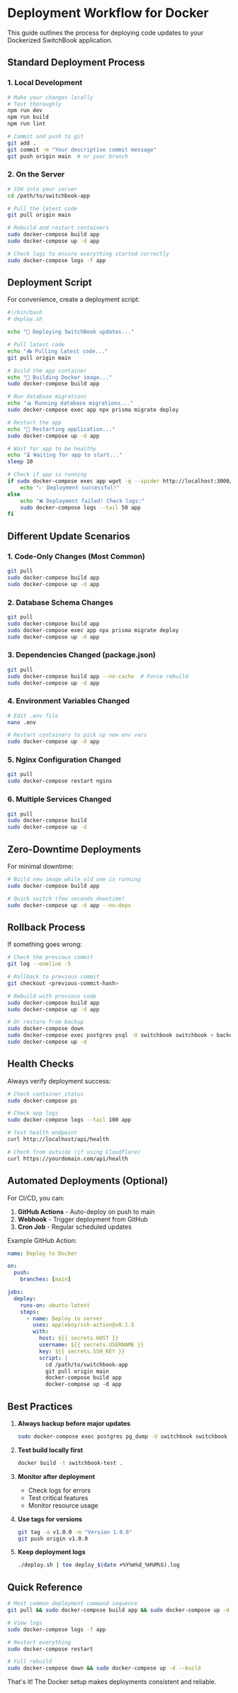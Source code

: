 # Deployment Workflow for Docker

This guide outlines the process for deploying code updates to your Dockerized SwitchBook application.

## Standard Deployment Process

### 1. Local Development
```bash
# Make your changes locally
# Test thoroughly
npm run dev
npm run build
npm run lint

# Commit and push to git
git add .
git commit -m "Your descriptive commit message"
git push origin main  # or your branch
```

### 2. On the Server
```bash
# SSH into your server
cd /path/to/switchbook-app

# Pull the latest code
git pull origin main

# Rebuild and restart containers
sudo docker-compose build app
sudo docker-compose up -d app

# Check logs to ensure everything started correctly
sudo docker-compose logs -f app
```

## Deployment Script

For convenience, create a deployment script:

```bash
#!/bin/bash
# deploy.sh

echo "🚀 Deploying SwitchBook updates..."

# Pull latest code
echo "📥 Pulling latest code..."
git pull origin main

# Build the app container
echo "🔨 Building Docker image..."
sudo docker-compose build app

# Run database migrations
echo "📊 Running database migrations..."
sudo docker-compose exec app npx prisma migrate deploy

# Restart the app
echo "🔄 Restarting application..."
sudo docker-compose up -d app

# Wait for app to be healthy
echo "⏳ Waiting for app to start..."
sleep 10

# Check if app is running
if sudo docker-compose exec app wget -q --spider http://localhost:3000/api/health; then
    echo "✅ Deployment successful!"
else
    echo "❌ Deployment failed! Check logs:"
    sudo docker-compose logs --tail 50 app
fi
```

## Different Update Scenarios

### 1. Code-Only Changes (Most Common)
```bash
git pull
sudo docker-compose build app
sudo docker-compose up -d app
```

### 2. Database Schema Changes
```bash
git pull
sudo docker-compose build app
sudo docker-compose exec app npx prisma migrate deploy
sudo docker-compose up -d app
```

### 3. Dependencies Changed (package.json)
```bash
git pull
sudo docker-compose build app --no-cache  # Force rebuild
sudo docker-compose up -d app
```

### 4. Environment Variables Changed
```bash
# Edit .env file
nano .env

# Restart containers to pick up new env vars
sudo docker-compose up -d app
```

### 5. Nginx Configuration Changed
```bash
git pull
sudo docker-compose restart nginx
```

### 6. Multiple Services Changed
```bash
git pull
sudo docker-compose build
sudo docker-compose up -d
```

## Zero-Downtime Deployments

For minimal downtime:

```bash
# Build new image while old one is running
sudo docker-compose build app

# Quick switch (few seconds downtime)
sudo docker-compose up -d app --no-deps
```

## Rollback Process

If something goes wrong:

```bash
# Check the previous commit
git log --oneline -5

# Rollback to previous commit
git checkout <previous-commit-hash>

# Rebuild with previous code
sudo docker-compose build app
sudo docker-compose up -d app

# Or restore from backup
sudo docker-compose down
sudo docker-compose exec postgres psql -U switchbook switchbook < backup.sql
sudo docker-compose up -d
```

## Health Checks

Always verify deployment success:

```bash
# Check container status
sudo docker-compose ps

# Check app logs
sudo docker-compose logs --tail 100 app

# Test health endpoint
curl http://localhost/api/health

# Check from outside (if using Cloudflare)
curl https://yourdomain.com/api/health
```

## Automated Deployments (Optional)

For CI/CD, you can:

1. **GitHub Actions** - Auto-deploy on push to main
2. **Webhook** - Trigger deployment from GitHub
3. **Cron Job** - Regular scheduled updates

Example GitHub Action:
```yaml
name: Deploy to Docker

on:
  push:
    branches: [main]

jobs:
  deploy:
    runs-on: ubuntu-latest
    steps:
      - name: Deploy to server
        uses: appleboy/ssh-action@v0.1.5
        with:
          host: ${{ secrets.HOST }}
          username: ${{ secrets.USERNAME }}
          key: ${{ secrets.SSH_KEY }}
          script: |
            cd /path/to/switchbook-app
            git pull origin main
            docker-compose build app
            docker-compose up -d app
```

## Best Practices

1. **Always backup before major updates**
   ```bash
   sudo docker-compose exec postgres pg_dump -U switchbook switchbook > backup_$(date +%Y%m%d).sql
   ```

2. **Test build locally first**
   ```bash
   docker build -t switchbook-test .
   ```

3. **Monitor after deployment**
   - Check logs for errors
   - Test critical features
   - Monitor resource usage

4. **Use tags for versions**
   ```bash
   git tag -a v1.0.0 -m "Version 1.0.0"
   git push origin v1.0.0
   ```

5. **Keep deployment logs**
   ```bash
   ./deploy.sh | tee deploy_$(date +%Y%m%d_%H%M%S).log
   ```

## Quick Reference

```bash
# Most common deployment command sequence
git pull && sudo docker-compose build app && sudo docker-compose up -d app

# View logs
sudo docker-compose logs -f app

# Restart everything
sudo docker-compose restart

# Full rebuild
sudo docker-compose down && sudo docker-compose up -d --build
```

That's it! The Docker setup makes deployments consistent and reliable.